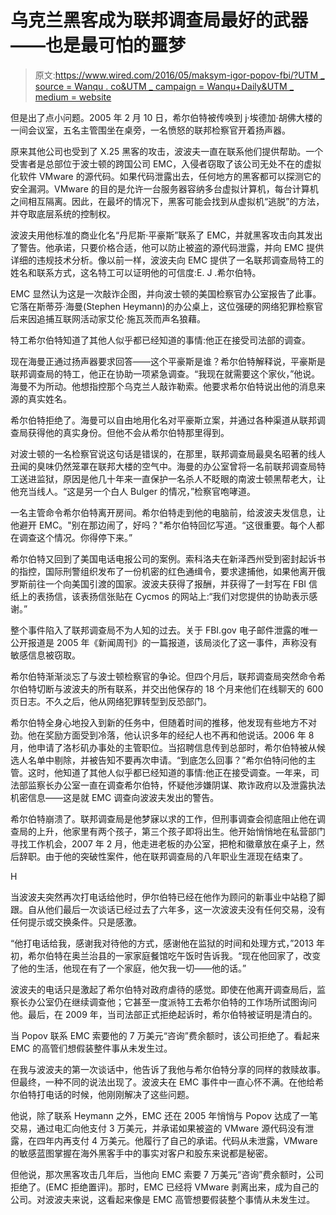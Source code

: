 # 乌克兰黑客成为联邦调查局最好的武器——也是最可怕的噩梦

> 原文:[https://www.wired.com/2016/05/maksym-igor-popov-fbi/?UTM _ source = Wanqu . co&UTM _ campaign = Wanqu+Daily&UTM _ medium = website](https://www.wired.com/2016/05/maksym-igor-popov-fbi/?utm_source=wanqu.co&utm_campaign=Wanqu+Daily&utm_medium=website)

但是出了点小问题。2005 年 2 月 10 日，希尔伯特被传唤到 j·埃德加·胡佛大楼的一间会议室，五名主管围坐在桌旁，一名愤怒的联邦检察官开着扬声器。

原来其他公司也受到了 X.25 黑客的攻击，波波夫一直在联系他们提供帮助。一个受害者是总部位于波士顿的跨国公司 EMC，入侵者窃取了该公司无处不在的虚拟化软件 VMware 的源代码。如果代码泄露出去，任何地方的黑客都可以探测它的安全漏洞。VMware 的目的是允许一台服务器容纳多台虚拟计算机，每台计算机之间相互隔离。因此，在最坏的情况下，黑客可能会找到从虚拟机“逃脱”的方法，并夺取底层系统的控制权。

波波夫用他标准的商业化名“丹尼斯·平豪斯”联系了 EMC，并就黑客攻击向其发出了警告。他承诺，只要价格合适，他可以防止被盗的源代码泄露，并向 EMC 提供详细的违规技术分析。像以前一样，波波夫向 EMC 提供了一名联邦调查局特工的姓名和联系方式，这名特工可以证明他的可信度:E. J .希尔伯特。

EMC 显然认为这是一次敲诈企图，并向波士顿的美国检察官办公室报告了此事。它落在斯蒂芬·海曼(Stephen Heymann)的办公桌上，这位强硬的网络犯罪检察官后来因追捕互联网活动家艾伦·施瓦茨而声名狼藉。

特工希尔伯特知道了其他人似乎都已经知道的事情:他正在接受司法部的调查。

现在海曼正通过扬声器要求回答——这个平豪斯是谁？希尔伯特解释说，平豪斯是联邦调查局的特工，他正在协助一项紧急调查。“我现在就需要这个家伙，”他说。海曼不为所动。他想指控那个乌克兰人敲诈勒索。他要求希尔伯特说出他的消息来源的真实姓名。

希尔伯特拒绝了。海曼可以自由地用化名对平豪斯立案，并通过各种渠道从联邦调查局获得他的真实身份。但他不会从希尔伯特那里得到。

对波士顿的一名检察官说这句话是错误的，在那里，联邦调查局最臭名昭著的线人丑闻的臭味仍然笼罩在联邦大楼的空气中。海曼的办公室曾将一名前联邦调查局特工送进监狱，原因是他几十年来一直保护一名杀人不眨眼的南波士顿黑帮老大，让他充当线人。“这是另一个白人 Bulger 的情况，”检察官咆哮道。

一名主管命令希尔伯特离开房间。希尔伯特走到他的电脑前，给波波夫发信息，让他避开 EMC。"别在那边闹了，好吗？"希尔伯特回忆写道。“这很重要。每个人都在调查这个情况。你得停下来。”

希尔伯特又回到了美国电话电报公司的案例。索科洛夫在新泽西州受到密封起诉书的指控，国际刑警组织发布了一份机密的红色通缉令，要求逮捕他，如果他离开俄罗斯前往一个向美国引渡的国家。波波夫获得了报酬，并获得了一封写在 FBI 信纸上的表扬信，该表扬信张贴在 Cycmos 的网站上:“我们对您提供的协助表示感谢。”

整个事件陷入了联邦调查局不为人知的过去。关于 FBI.gov 电子邮件泄露的唯一公开报道是 2005 年《新闻周刊》的一篇报道，该局淡化了这一事件，声称没有敏感信息被窃取。

希尔伯特渐渐淡忘了与波士顿检察官的争论。但四个月后，联邦调查局突然命令希尔伯特切断与波波夫的所有联系，并交出他保存的 18 个月来他们在线聊天的 600 页日志。不久之后，他从网络犯罪转型到反恐部门。

希尔伯特全身心地投入到新的任务中，但随着时间的推移，他发现有些地方不对劲。他在奖励方面受到冷落，他认识多年的经纪人也不再和他说话。2006 年 8 月，他申请了洛杉矶办事处的主管职位。当招聘信息传到总部时，希尔伯特被从候选人名单中剔除，并被告知不要再次申请。“到底怎么回事？”希尔伯特问他的主管。这时，他知道了其他人似乎都已经知道的事情:他正在接受调查。一年来，司法部监察长办公室一直在调查希尔伯特，怀疑他涉嫌阴谋、欺诈政府以及泄露执法机密信息——这是就 EMC 调查向波波夫发出的警告。

希尔伯特崩溃了。联邦调查局是他梦寐以求的工作，但刑事调查会彻底阻止他在调查局的上升，他家里有两个孩子，第三个孩子即将出生。他开始悄悄地在私营部门寻找工作机会，2007 年 2 月，他走进老板的办公室，把枪和徽章放在桌子上，然后辞职。由于他的突破性案件，他在联邦调查局的八年职业生涯现在结束了。

H

当波波夫突然再次打电话给他时，伊尔伯特已经在他作为顾问的新事业中站稳了脚跟。自从他们最后一次谈话已经过去了六年多，这一次波波夫没有任何交易，没有任何提示或交换条件。只是感激。

“他打电话给我，感谢我对待他的方式，感谢他在监狱的时间和处理方式，”2013 年初，希尔伯特在奥兰治县的一家家庭餐馆吃午饭时告诉我。“现在他回家了，改变了他的生活，他现在有了一个家庭，他欠我一切——他的话。”

波波夫的电话只是激起了希尔伯特对政府虐待的感觉。即使在他离开调查局后，监察长办公室仍在继续调查他；它甚至一度派特工去希尔伯特的工作场所试图询问他。最后，在 2009 年，当司法部正式拒绝起诉时，希尔伯特被证明是清白的。

当 Popov 联系 EMC 索要他的 7 万美元“咨询”费余额时，该公司拒绝了。看起来 EMC 的高管们想假装整件事从未发生过。

在我与波波夫的第一次谈话中，他告诉了我他与希尔伯特分享的同样的救赎故事。但最终，一种不同的说法出现了。波波夫在 EMC 事件中一直心怀不满。在他给希尔伯特打电话的时候，他刚刚解决了这些问题。

他说，除了联系 Heymann 之外，EMC 还在 2005 年悄悄与 Popov 达成了一笔交易，通过电汇向他支付 3 万美元，并承诺如果被盗的 VMware 源代码没有泄露，在四年内再支付 4 万美元。他履行了自己的承诺。代码从未泄露，VMware 的敏感蓝图掌握在海外黑客手中的事实对客户和股东来说都是秘密。

但他说，那次黑客攻击几年后，当他向 EMC 索要 7 万美元“咨询”费余额时，公司拒绝了。(EMC 拒绝置评)。那时，EMC 已经将 VMware 剥离出来，成为自己的公司。对波波夫来说，这看起来像是 EMC 高管想要假装整个事情从未发生过。